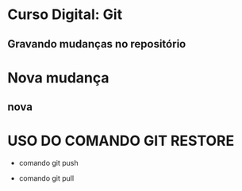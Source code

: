 # Curso Digital: Git

## Gravando mudanças no repositório
# Nova mudança
## nova

# USO DO COMANDO GIT RESTORE

* comando git push

* comando git pull
